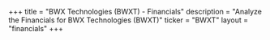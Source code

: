 +++
title = "BWX Technologies (BWXT) - Financials"
description = "Analyze the Financials for BWX Technologies (BWXT)"
ticker = "BWXT"
layout = "financials"
+++

